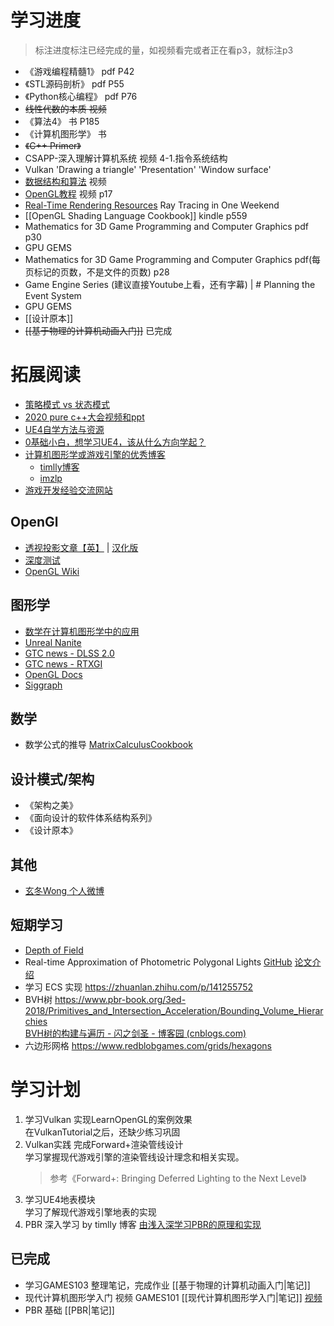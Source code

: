 # 学习进度

> 标注进度标注已经完成的量，如视频看完或者正在看p3，就标注p3

+ 《游戏编程精髓1》 pdf P42
+ 《STL源码剖析》 pdf P55
+ 《Python核心编程》 pdf P76
+ <s>线性代数的本质 视频</s>
+ 《算法4》 书 P185
+ 《计算机图形学》 书
+ <s>《C++ Primer》</s>
+ CSAPP-深入理解计算机系统 视频 4-1.指令系统结构
+ Vulkan 'Drawing a triangle' 'Presentation' 'Window surface'
+ [数据结构和算法](https://www.bilibili.com/video/BV1jt4y117KR?from=search&seid=3504744043281645991) 视频
+ [OpenGL教程](https://www.bilibili.com/video/BV1MJ411u7Bc) 视频 p17
+ [Real-Time Rendering Resources](http://www.realtimerendering.com/) Ray Tracing in One Weekend
+ [[OpenGL Shading Language Cookbook]] kindle p559
+ Mathematics for 3D Game Programming and Computer Graphics pdf p30
+ GPU GEMS
+ Mathematics for 3D Game Programming and Computer Graphics pdf(每页标记的页数，不是文件的页数) p28
+ Game Engine Series (建议直接Youtube上看，还有字幕) | # Planning the Event System
+ GPU GEMS
+ [[设计原本]]
+ <s>[[基于物理的计算机动画入门]]</s> 已完成

# 拓展阅读

+ [策略模式 vs 状态模式](https://www.runoob.com/w3cnote/state-vs-strategy.html)
+ [2020 pure c++大会视频和ppt](http://purecpp.org/detail?id=2212)
+ [UE4自学方法与资源](https://zhuanlan.zhihu.com/p/89760805)
+ [0基础小白，想学习UE4，该从什么方向学起？](https://www.zhihu.com/question/364304524)
+ [计算机图形学或游戏引擎的优秀博客](https://www.zhihu.com/question/395723729/answer/2162395883)
	+ [timlly博客](https://cnblogs.com/timlly)
	+ [imzlp](https://imzlp.com)
+ [游戏开发经验交流网站](https://indienova.com/u/inspiration)

## OpenGl

+ [透视投影文章【英】](http://www.songho.ca/opengl/gl_projectionmatrix.html) |  [汉化版](https://www.cnblogs.com/leixinyue/p/11166135.html)
+ [深度测试](https://www.jianshu.com/p/82af21eda232)
+ [OpenGL Wiki](https://www.khronos.org/opengl/wiki/Main_Page)

## 图形学

+ [数学在计算机图形学中的应用](http://staff.ustc.edu.cn/~lgliu/Resources/CG/Math_for_CG_Turk_CN.htm)
+ [Unreal Nanite](https://zhuanlan.zhihu.com/p/376267968)
+ [GTC news - DLSS 2.0](https://zhuanlan.zhihu.com/p/116211994)
+ [GTC news - RTXGI](https://developer.nvidia.com/rtxgi)
+ [OpenGL Docs](https://docs.gl)
+ [Siggraph](http://advances.realtimerendering.com/)

## 数学

+ 数学公式的推导 [MatrixCalculusCookbook](https://www.math.uwaterloo.ca/~hwolkowi/matrixcookbook.pdf)

## 设计模式/架构
+ 《架构之美》
+ 《面向设计的软件体系结构系列》
+ 《设计原本》

## 其他

+ [玄冬Wong 个人微博](https://dawnarc.com/)

## 短期学习

+ [Depth of Field](https://developer.nvidia.com/gpugems/gpugems/part-iv-image-processing/chapter-23-depth-field-survey-techniques)
+ Real-time Approximation of Photometric Polygonal Lights [GitHub](https://github.com/luithefirst/rtappl) [论文介绍](https://rtappl.vrvis.at/)
+ 学习 ECS 实现 https://zhuanlan.zhihu.com/p/141255752
+ BVH树 https://www.pbr-book.org/3ed-2018/Primitives_and_Intersection_Acceleration/Bounding_Volume_Hierarchies <br> [BVH树的构建与遍历 - 闪之剑圣 - 博客园 (cnblogs.com)](https://www.cnblogs.com/wickedpriest/p/12269564.html)
+ 六边形网格 https://www.redblobgames.com/grids/hexagons

# 学习计划

1. 学习Vulkan 实现LearnOpenGL的案例效果<br>在VulkanTutorial之后，还缺少练习巩固
2. Vulkan实践 完成Forward+渲染管线设计<br>学习掌握现代游戏引擎的渲染管线设计理念和相关实现。
	> 参考《Forward+: Bringing Deferred Lighting to the Next Level》
3. 学习UE4地表模块<br>学习了解现代游戏引擎地表的实现
4. PBR 深入学习 by timlly 博客 [由浅入深学习PBR的原理和实现](https://www.cnblogs.com/timlly/p/10631718.html)

## 已完成

- 学习GAMES103 整理笔记，完成作业 [[基于物理的计算机动画入门|笔记]]
- 现代计算机图形学入门 视频 GAMES101 [[现代计算机图形学入门|笔记]] [视频](https://www.bilibili.com/video/BV1X7411F744)
- PBR 基础 [[PBR|笔记]]